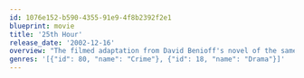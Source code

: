 ```yaml
---
id: 1076e152-b590-4355-91e9-4f8b2392f2e1
blueprint: movie
title: '25th Hour'
release_date: '2002-12-16'
overview: "The filmed adaptation from David Benioff's novel of the same name. Set in New York, a convicted drug dealer named Monty has one day left of freedom before he is sent to prison. Anger, blame, frustration, betrayal, guilt and loneliness are themes on this last day of friends, family, parties, saying goodbye, and setting things straight. A Spike Lee joint."
genres: '[{"id": 80, "name": "Crime"}, {"id": 18, "name": "Drama"}]'
---
```

